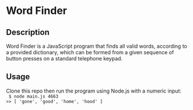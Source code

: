 # Word Finder

## Description
Word Finder is a JavaScript program that finds all valid words, according to a provided dictionary, which can be formed from a given sequence of button presses on a standard telephone keypad.

## Usage
Clone this repo then run the program using Node.js with a numeric input:  
` $ node main.js 4663`  
`>> [ 'gone', 'good', 'home', 'hood' ]`